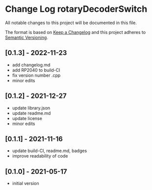 # Change Log rotaryDecoderSwitch

All notable changes to this project will be documented in this file.

The format is based on [Keep a Changelog](http://keepachangelog.com/)
and this project adheres to [Semantic Versioning](http://semver.org/).


## [0.1.3] - 2022-11-23
- add changelog.md
- add RP2040 to build-CI
- fix version number .cpp
- minor edits


## [0.1.2] - 2021-12-27
- update library.json
- update readme.md
- update license
- minor edits

## [0.1.1] - 2021-11-16
- update build-CI, readme.md, badges
- improve readability of code

## [0.1.0] - 2021-05-17
- initial version
